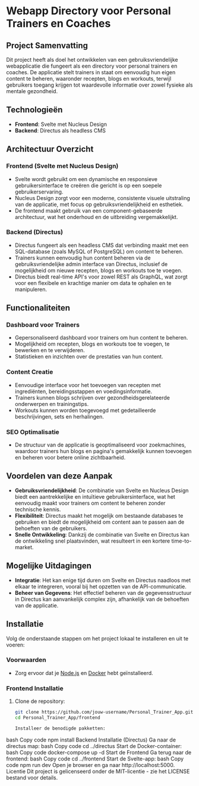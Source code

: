 # Webapp Directory voor Personal Trainers en Coaches

## Project Samenvatting
Dit project heeft als doel het ontwikkelen van een gebruiksvriendelijke webapplicatie die fungeert als een directory voor personal trainers en coaches. De applicatie stelt trainers in staat om eenvoudig hun eigen content te beheren, waaronder recepten, blogs en workouts, terwijl gebruikers toegang krijgen tot waardevolle informatie over zowel fysieke als mentale gezondheid.

## Technologieën
- **Frontend**: Svelte met Nucleus Design
- **Backend**: Directus als headless CMS

## Architectuur Overzicht
### Frontend (Svelte met Nucleus Design)
- Svelte wordt gebruikt om een dynamische en responsieve gebruikersinterface te creëren die gericht is op een soepele gebruikerservaring.
- Nucleus Design zorgt voor een moderne, consistente visuele uitstraling van de applicatie, met focus op gebruiksvriendelijkheid en esthetiek.
- De frontend maakt gebruik van een component-gebaseerde architectuur, wat het onderhoud en de uitbreiding vergemakkelijkt.

### Backend (Directus)
- Directus fungeert als een headless CMS dat verbinding maakt met een SQL-database (zoals MySQL of PostgreSQL) om content te beheren.
- Trainers kunnen eenvoudig hun content beheren via de gebruiksvriendelijke admin interface van Directus, inclusief de mogelijkheid om nieuwe recepten, blogs en workouts toe te voegen.
- Directus biedt real-time API's voor zowel REST als GraphQL, wat zorgt voor een flexibele en krachtige manier om data te ophalen en te manipuleren.

## Functionaliteiten
### Dashboard voor Trainers
- Gepersonaliseerd dashboard voor trainers om hun content te beheren.
- Mogelijkheid om recepten, blogs en workouts toe te voegen, te bewerken en te verwijderen.
- Statistieken en inzichten over de prestaties van hun content.

### Content Creatie
- Eenvoudige interface voor het toevoegen van recepten met ingrediënten, bereidingsstappen en voedingsinformatie.
- Trainers kunnen blogs schrijven over gezondheidsgerelateerde onderwerpen en trainingstips.
- Workouts kunnen worden toegevoegd met gedetailleerde beschrijvingen, sets en herhalingen.

### SEO Optimalisatie
- De structuur van de applicatie is geoptimaliseerd voor zoekmachines, waardoor trainers hun blogs en pagina's gemakkelijk kunnen toevoegen en beheren voor betere online zichtbaarheid.

## Voordelen van deze Aanpak
- **Gebruiksvriendelijkheid**: De combinatie van Svelte en Nucleus Design biedt een aantrekkelijke en intuïtieve gebruikersinterface, wat het eenvoudig maakt voor trainers om content te beheren zonder technische kennis.
- **Flexibiliteit**: Directus maakt het mogelijk om bestaande databases te gebruiken en biedt de mogelijkheid om content aan te passen aan de behoeften van de gebruikers.
- **Snelle Ontwikkeling**: Dankzij de combinatie van Svelte en Directus kan de ontwikkeling snel plaatsvinden, wat resulteert in een kortere time-to-market.

## Mogelijke Uitdagingen
- **Integratie**: Het kan enige tijd duren om Svelte en Directus naadloos met elkaar te integreren, vooral bij het opzetten van de API-communicatie.
- **Beheer van Gegevens**: Het effectief beheren van de gegevensstructuur in Directus kan aanvankelijk complex zijn, afhankelijk van de behoeften van de applicatie.

## Installatie
Volg de onderstaande stappen om het project lokaal te installeren en uit te voeren:

### Voorwaarden
- Zorg ervoor dat je [Node.js](https://nodejs.org/) en [Docker](https://www.docker.com/products/docker-desktop) hebt geïnstalleerd.

### Frontend Installatie
1. Clone de repository:
   ```bash
   git clone https://github.com/jouw-username/Personal_Trainer_App.git
   cd Personal_Trainer_App/frontend

   Installeer de benodigde pakketten:
bash
Copy code
npm install
Backend Installatie (Directus)
Ga naar de directus map:
bash
Copy code
cd ../directus
Start de Docker-container:
bash
Copy code
docker-compose up -d
Start de Frontend
Ga terug naar de frontend:
bash
Copy code
cd ../frontend
Start de Svelte-app:
bash
Copy code
npm run dev
Open je browser en ga naar http://localhost:5000.
Licentie
Dit project is gelicenseerd onder de MIT-licentie - zie het LICENSE bestand voor details.
